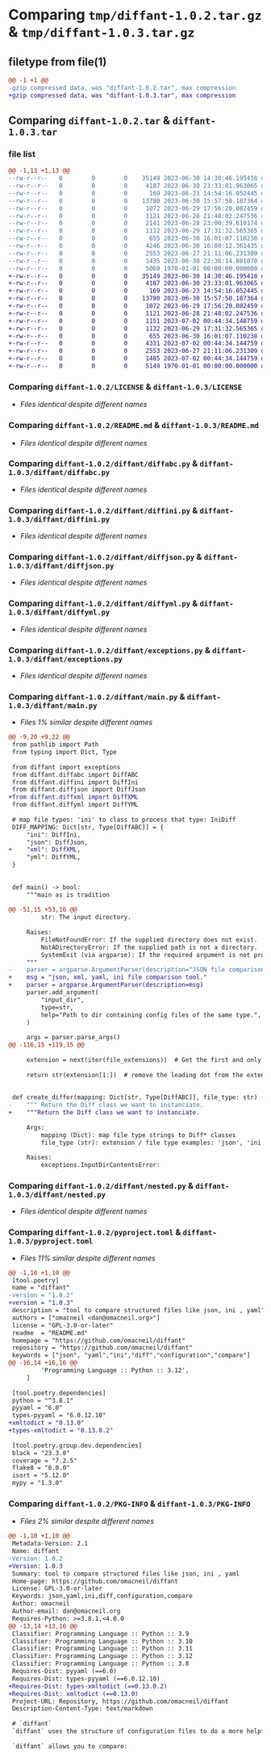 # Comparing `tmp/diffant-1.0.2.tar.gz` & `tmp/diffant-1.0.3.tar.gz`

## filetype from file(1)

```diff
@@ -1 +1 @@
-gzip compressed data, was "diffant-1.0.2.tar", max compression
+gzip compressed data, was "diffant-1.0.3.tar", max compression
```

## Comparing `diffant-1.0.2.tar` & `diffant-1.0.3.tar`

### file list

```diff
@@ -1,13 +1,13 @@
--rw-r--r--   0        0        0    35149 2023-06-30 14:30:46.195418 diffant-1.0.2/LICENSE
--rw-r--r--   0        0        0     4187 2023-06-30 23:33:01.963065 diffant-1.0.2/README.md
--rw-r--r--   0        0        0      169 2023-06-23 14:54:16.052445 diffant-1.0.2/diffant/__init__.py
--rw-r--r--   0        0        0    13780 2023-06-30 15:57:50.187364 diffant-1.0.2/diffant/diffabc.py
--rw-r--r--   0        0        0     1072 2023-06-29 17:56:20.082459 diffant-1.0.2/diffant/diffini.py
--rw-r--r--   0        0        0     1121 2023-06-28 21:48:02.247536 diffant-1.0.2/diffant/diffjson.py
--rw-r--r--   0        0        0     2141 2023-06-28 23:00:39.610174 diffant-1.0.2/diffant/diffxml.py
--rw-r--r--   0        0        0     1132 2023-06-29 17:31:32.565365 diffant-1.0.2/diffant/diffyml.py
--rw-r--r--   0        0        0      655 2023-06-30 16:01:07.110238 diffant-1.0.2/diffant/exceptions.py
--rw-r--r--   0        0        0     4246 2023-06-30 16:00:12.361435 diffant-1.0.2/diffant/main.py
--rw-r--r--   0        0        0     2553 2023-06-27 21:11:06.231309 diffant-1.0.2/diffant/nested.py
--rw-r--r--   0        0        0     1435 2023-06-30 22:36:14.881070 diffant-1.0.2/pyproject.toml
--rw-r--r--   0        0        0     5069 1970-01-01 00:00:00.000000 diffant-1.0.2/PKG-INFO
+-rw-r--r--   0        0        0    35149 2023-06-30 14:30:46.195418 diffant-1.0.3/LICENSE
+-rw-r--r--   0        0        0     4187 2023-06-30 23:33:01.963065 diffant-1.0.3/README.md
+-rw-r--r--   0        0        0      169 2023-06-23 14:54:16.052445 diffant-1.0.3/diffant/__init__.py
+-rw-r--r--   0        0        0    13780 2023-06-30 15:57:50.187364 diffant-1.0.3/diffant/diffabc.py
+-rw-r--r--   0        0        0     1072 2023-06-29 17:56:20.082459 diffant-1.0.3/diffant/diffini.py
+-rw-r--r--   0        0        0     1121 2023-06-28 21:48:02.247536 diffant-1.0.3/diffant/diffjson.py
+-rw-r--r--   0        0        0     1151 2023-07-02 00:44:34.140759 diffant-1.0.3/diffant/diffxml.py
+-rw-r--r--   0        0        0     1132 2023-06-29 17:31:32.565365 diffant-1.0.3/diffant/diffyml.py
+-rw-r--r--   0        0        0      655 2023-06-30 16:01:07.110238 diffant-1.0.3/diffant/exceptions.py
+-rw-r--r--   0        0        0     4331 2023-07-02 00:44:34.144759 diffant-1.0.3/diffant/main.py
+-rw-r--r--   0        0        0     2553 2023-06-27 21:11:06.231309 diffant-1.0.3/diffant/nested.py
+-rw-r--r--   0        0        0     1485 2023-07-02 00:44:34.144759 diffant-1.0.3/pyproject.toml
+-rw-r--r--   0        0        0     5149 1970-01-01 00:00:00.000000 diffant-1.0.3/PKG-INFO
```

### Comparing `diffant-1.0.2/LICENSE` & `diffant-1.0.3/LICENSE`

 * *Files identical despite different names*

### Comparing `diffant-1.0.2/README.md` & `diffant-1.0.3/README.md`

 * *Files identical despite different names*

### Comparing `diffant-1.0.2/diffant/diffabc.py` & `diffant-1.0.3/diffant/diffabc.py`

 * *Files identical despite different names*

### Comparing `diffant-1.0.2/diffant/diffini.py` & `diffant-1.0.3/diffant/diffini.py`

 * *Files identical despite different names*

### Comparing `diffant-1.0.2/diffant/diffjson.py` & `diffant-1.0.3/diffant/diffjson.py`

 * *Files identical despite different names*

### Comparing `diffant-1.0.2/diffant/diffyml.py` & `diffant-1.0.3/diffant/diffyml.py`

 * *Files identical despite different names*

### Comparing `diffant-1.0.2/diffant/exceptions.py` & `diffant-1.0.3/diffant/exceptions.py`

 * *Files identical despite different names*

### Comparing `diffant-1.0.2/diffant/main.py` & `diffant-1.0.3/diffant/main.py`

 * *Files 1% similar despite different names*

```diff
@@ -9,20 +9,22 @@
 from pathlib import Path
 from typing import Dict, Type
 
 from diffant import exceptions
 from diffant.diffabc import DiffABC
 from diffant.diffini import DiffIni
 from diffant.diffjson import DiffJson
+from diffant.diffxml import DiffXML
 from diffant.diffyml import DiffYML
 
 # map file types: 'ini' to class to process that type: IniDiff
 DIFF_MAPPING: Dict[str, Type[DiffABC]] = {
     "ini": DiffIni,
     "json": DiffJson,
+    "xml": DiffXML,
     "yml": DiffYML,
 }
 
 
 def main() -> bool:
     """main as is tradition
 
@@ -51,15 +53,16 @@
         str: The input directory.
 
     Raises:
         FileNotFoundError: If the supplied directory does not exist.
         NotADirectoryError: If the supplied path is not a directory.
         SystemExit (via argparse): If the required argument is not provided.
     """
-    parser = argparse.ArgumentParser(description="JSON file comparison tool.")
+    msg = "json, xml, yaml, ini file comparison tool."
+    parser = argparse.ArgumentParser(description=msg)
     parser.add_argument(
         "input_dir",
         type=str,
         help="Path to dir containing config files of the same type.",
     )
 
     args = parser.parse_args()
@@ -116,15 +119,15 @@
 
     extension = next(iter(file_extensions))  # Get the first and only item from the set
 
     return str(extension[1:])  # remove the leading dot from the extension
 
 
 def create_differ(mapping: Dict[str, Type[DiffABC]], file_type: str) -> DiffABC:
-    """ Return the Diff class we want to instanciate.
+    """Return the Diff class we want to instanciate.
 
     Args:
         mapping (Dict): map file type strings to Diff* classes
         file_type (str): extension / file type examples: 'json', 'ini'
 
     Raises:
         exceptions.InputDirContentsError:
```

### Comparing `diffant-1.0.2/diffant/nested.py` & `diffant-1.0.3/diffant/nested.py`

 * *Files identical despite different names*

### Comparing `diffant-1.0.2/pyproject.toml` & `diffant-1.0.3/pyproject.toml`

 * *Files 11% similar despite different names*

```diff
@@ -1,10 +1,10 @@
 [tool.poetry]
 name = "diffant"
-version = "1.0.2"
+version = "1.0.3"
 description = "tool to compare structured files like json, ini , yaml"
 authors = ["omacneil <dan@omacneil.org>"]
 license = "GPL-3.0-or-later"
 readme  = "README.md"
 homepage = "https://github.com/omacneil/diffant"
 repository = "https://github.com/omacneil/diffant"
 keywords = ["json", "yaml","ini","diff","configuration","compare"]
@@ -16,14 +16,16 @@
         'Programming Language :: Python :: 3.12',
     ]
 
 [tool.poetry.dependencies]
 python = "^3.8.1"
 pyyaml = "6.0"
 types-pyyaml = "6.0.12.10"
+xmltodict = "0.13.0"
+types-xmltodict = "0.13.0.2"
 
 [tool.poetry.group.dev.dependencies]
 black = "23.3.0"
 coverage = "7.2.5"
 flake8 = "6.0.0"
 isort = "5.12.0"
 mypy = "1.3.0"
```

### Comparing `diffant-1.0.2/PKG-INFO` & `diffant-1.0.3/PKG-INFO`

 * *Files 2% similar despite different names*

```diff
@@ -1,10 +1,10 @@
 Metadata-Version: 2.1
 Name: diffant
-Version: 1.0.2
+Version: 1.0.3
 Summary: tool to compare structured files like json, ini , yaml
 Home-page: https://github.com/omacneil/diffant
 License: GPL-3.0-or-later
 Keywords: json,yaml,ini,diff,configuration,compare
 Author: omacneil
 Author-email: dan@omacneil.org
 Requires-Python: >=3.8.1,<4.0.0
@@ -13,14 +13,16 @@
 Classifier: Programming Language :: Python :: 3.9
 Classifier: Programming Language :: Python :: 3.10
 Classifier: Programming Language :: Python :: 3.11
 Classifier: Programming Language :: Python :: 3.12
 Classifier: Programming Language :: Python :: 3.8
 Requires-Dist: pyyaml (==6.0)
 Requires-Dist: types-pyyaml (==6.0.12.10)
+Requires-Dist: types-xmltodict (==0.13.0.2)
+Requires-Dist: xmltodict (==0.13.0)
 Project-URL: Repository, https://github.com/omacneil/diffant
 Description-Content-Type: text/markdown
 
 # `diffant`
 `diffant` uses the structure of configuration files to do a more helpful comparison than standard diff.
 
 `diffant` allows you to compare:
```

